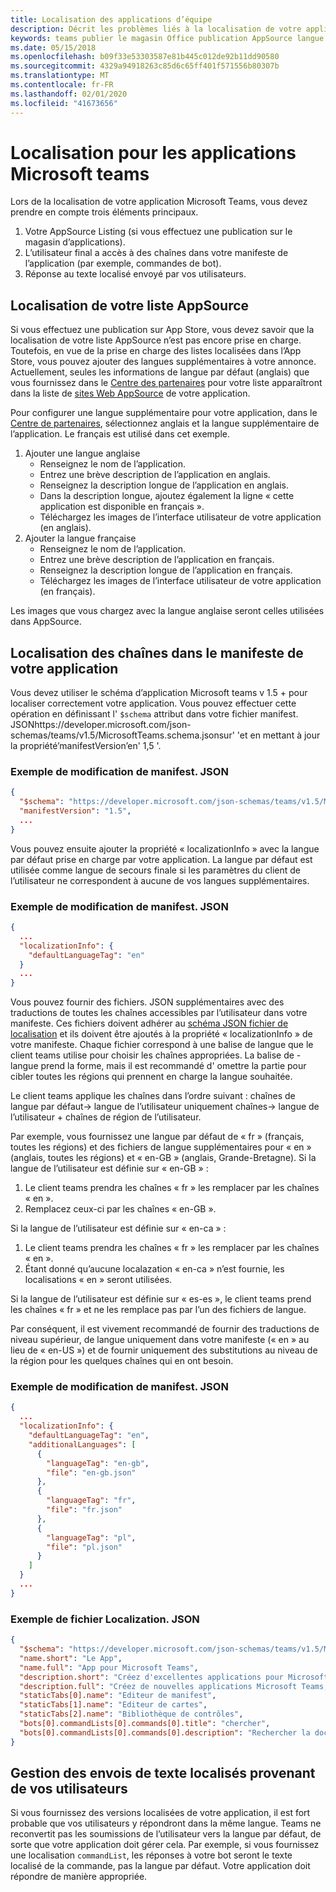 ```yaml
---
title: Localisation des applications d’équipe
description: Décrit les problèmes liés à la localisation de votre application
keywords: teams publier le magasin Office publication AppSource langue de localisation
ms.date: 05/15/2018
ms.openlocfilehash: b09f33e53303587e81b445c012de92b11dd90580
ms.sourcegitcommit: 4329a94918263c85d6c65ff401f571556b80307b
ms.translationtype: MT
ms.contentlocale: fr-FR
ms.lasthandoff: 02/01/2020
ms.locfileid: "41673656"
---
```

# <a name="localization-for-microsoft-teams-apps"></a>Localisation pour les applications Microsoft teams

Lors de la localisation de votre application Microsoft Teams, vous devez prendre en compte trois éléments principaux.

1. Votre AppSource Listing (si vous effectuez une publication sur le magasin d’applications).
1. L’utilisateur final a accès à des chaînes dans votre manifeste de l’application (par exemple, commandes de bot).
1. Réponse au texte localisé envoyé par vos utilisateurs.

## <a name="localizing-your-appsource-listing"></a>Localisation de votre liste AppSource

Si vous effectuez une publication sur App Store, vous devez savoir que la localisation de votre liste AppSource n’est pas encore prise en charge. Toutefois, en vue de la prise en charge des listes localisées dans l’App Store, vous pouvez ajouter des langues supplémentaires à votre annonce. Actuellement, seules les informations de langue par défaut (anglais) que vous fournissez dans le [Centre des partenaires](/dev/store/use-partner-center-to-submit-to-appsource) pour votre liste apparaîtront dans la liste de [sites Web AppSource](https://appsource.microsoft.com/marketplace/apps?product=office%3Bteams&page=1) de votre application.

Pour configurer une langue supplémentaire pour votre application, dans le [Centre de partenaires](/dev/store/use-partner-center-to-submit-to-appsource), sélectionnez anglais et la langue supplémentaire de l’application. Le français est utilisé dans cet exemple.

1. Ajouter une langue anglaise
    * Renseignez le nom de l’application.
    * Entrez une brève description de l’application en anglais.
    * Renseignez la description longue de l’application en anglais.
    * Dans la description longue, ajoutez également la ligne « cette application est disponible en français ».
    * Téléchargez les images de l’interface utilisateur de votre application (en anglais).
2. Ajouter la langue française
    * Renseignez le nom de l’application.
    * Entrez une brève description de l’application en français.
    * Renseignez la description longue de l’application en français.
    * Téléchargez les images de l’interface utilisateur de votre application (en français).

Les images que vous chargez avec la langue anglaise seront celles utilisées dans AppSource.

## <a name="localizing-the-strings-in-your-app-manifest"></a>Localisation des chaînes dans le manifeste de votre application

Vous devez utiliser le schéma d’application Microsoft teams v 1.5 + pour localiser correctement votre application. Vous pouvez effectuer cette opération en définissant l' `$schema` attribut dans votre fichier manifest. JSONhttps://developer.microsoft.com/json-schemas/teams/v1.5/MicrosoftTeams.schema.jsonsur' 'et en mettant à jour la propriété’manifestVersion’en' 1,5 '.

### <a name="example-manifestjson-change"></a>Exemple de modification de manifest. JSON

```json
{
  "$schema": "https://developer.microsoft.com/json-schemas/teams/v1.5/MicrosoftTeams.schema.json",
  "manifestVersion": "1.5",
  ...
}
```

Vous pouvez ensuite ajouter la propriété « localizationInfo » avec la langue par défaut prise en charge par votre application. La langue par défaut est utilisée comme langue de secours finale si les paramètres du client de l’utilisateur ne correspondent à aucune de vos langues supplémentaires.

### <a name="example-manifestjson-change"></a>Exemple de modification de manifest. JSON

```json
{
  ...
  "localizationInfo": {
    "defaultLanguageTag": "en"
  }
  ...
}
```

Vous pouvez fournir des fichiers. JSON supplémentaires avec des traductions de toutes les chaînes accessibles par l’utilisateur dans votre manifeste. Ces fichiers doivent adhérer au [schéma JSON fichier de localisation](~/resources/schema/localization-schema.md) et ils doivent être ajoutés à la propriété « localizationInfo » de votre manifeste. Chaque fichier correspond à une balise de langue que le client teams utilise pour choisir les chaînes appropriées. La balise de <language> - <region> langue prend la forme, mais il est recommandé d' <region> omettre la partie pour cibler toutes les régions qui prennent en charge la langue souhaitée.

Le client teams applique les chaînes dans l’ordre suivant : chaînes de langue par défaut-> langue de l’utilisateur uniquement chaînes-> langue de l’utilisateur + chaînes de région de l’utilisateur.

Par exemple, vous fournissez une langue par défaut de « fr » (français, toutes les régions) et des fichiers de langue supplémentaires pour « en » (anglais, toutes les régions) et « en-GB » (anglais, Grande-Bretagne). Si la langue de l’utilisateur est définie sur « en-GB » :

1. Le client teams prendra les chaînes « fr » les remplacer par les chaînes « en ».
2. Remplacez ceux-ci par les chaînes « en-GB ».

Si la langue de l’utilisateur est définie sur « en-ca » : 

1. Le client teams prendra les chaînes « fr » les remplacer par les chaînes « en ».
2. Étant donné qu’aucune localazation « en-ca » n’est fournie, les localisations « en » seront utilisées.

Si la langue de l’utilisateur est définie sur « es-es », le client teams prend les chaînes « fr » et ne les remplace pas par l’un des fichiers de langue.

Par conséquent, il est vivement recommandé de fournir des traductions de niveau supérieur, de langue uniquement dans votre manifeste (« en » au lieu de « en-US ») et de fournir uniquement des substitutions au niveau de la région pour les quelques chaînes qui en ont besoin.

### <a name="example-manifestjson-change"></a>Exemple de modification de manifest. JSON

```json
{
  ...
  "localizationInfo": {
    "defaultLanguageTag": "en",
    "additionalLanguages": [
      {
        "languageTag": "en-gb",
        "file": "en-gb.json"
      },
      {
        "languageTag": "fr",
        "file": "fr.json"
      },
      {
        "languageTag": "pl",
        "file": "pl.json"
      }
    ]
  }
  ...
}
```

### <a name="example-localization-json-file"></a>Exemple de fichier Localization. JSON

```json
{
  "$schema": "https://developer.microsoft.com/json-schemas/teams/v1.5/MicrosoftTeams.Localization.schema.json",
  "name.short": "Le App",
  "name.full": "App pour Microsoft Teams",
  "description.short": "Créez d'excellentes applications pour Microsoft Teams avec App.",
  "description.full": "Créez de nouvelles applications Microsoft Teams, concevez et prévisualisez des cartes bot, et explorez la documentation avec App.",
  "staticTabs[0].name": "Editeur de manifest",
  "staticTabs[1].name": "Editeur de cartes",
  "staticTabs[2].name": "Bibliothèque de contrôles",
  "bots[0].commandLists[0].commands[0].title": "chercher",
  "bots[0].commandLists[0].commands[0].description": "Rechercher la documentation Teams pertinente"
}
```

## <a name="handling-localized-text-submissions-from-your-users"></a>Gestion des envois de texte localisés provenant de vos utilisateurs

Si vous fournissez des versions localisées de votre application, il est fort probable que vos utilisateurs y répondront dans la même langue. Teams ne reconvertit pas les soumissions de l’utilisateur vers la langue par défaut, de sorte que votre application doit gérer cela. Par exemple, si vous fournissez une localisation `commandList`, les réponses à votre bot seront le texte localisé de la commande, pas la langue par défaut. Votre application doit répondre de manière appropriée.

